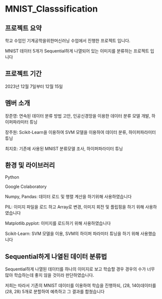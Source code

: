 ﻿# MNIST_Classsification
## 프로젝트 요약

학교 수업인 기계공학을위한머신러닝 수업에서 진행한 프로젝트 입니다.

MNIST 데이터 5개가 Sequential하게 나열되어 있는 이미지를 분류하는 프로젝트 입니다

## 프로젝트 기간
2023년 12월 7일부터 12월 15일

## 멤버 소개
장준영: 연속된 데이터 분류 방법 고안, 인공신경망을 이용한 데이터 분류 모델 개발, 하이퍼파라미터 튜닝

장주원: Scikit-Learn을 이용하여 SVM 모델을 이용하여 데이터 분류, 하이퍼파라미터 튜닝

최지호: 기존에 사용된 MNIST 분류모델 조사, 하이퍼파라미터 튜닝

## 환경 및 라이브러리

Python

Google Colaboratory

Numpy, Pandas: 데이터 로드 및 행렬 계산을 하기위해 사용하였습니다

PIL: 이미지 파일을 로드 하고 Array로 변경, 이미지 회전 및 플립핑을 하기 위해 사용하였습니다

Matplotlib.pyplot: 이미지를 로드하기 위해 사용하였습니다

Scikit-Learn: SVM 모델을 이용, SVM의 하이퍼 파라미터 튜닝을 하기 위해 사용했습니다

## Sequential하게 나열된 데이터 분류법

Sequential하게 나열된 데이터를 하나의 이미지로 보고 학습할 경우 경우의 수가 너무 많아 학습하는데 좋지 않을 것이라 판단하였습니다.

저희는 따라서 기존의 MNIST 데이터를 이용하여 학습을 진행하되, (28, 140)데이터를 (28, 28) 5개로 분할하여 예측하고 그 결과를 합쳤습니다
